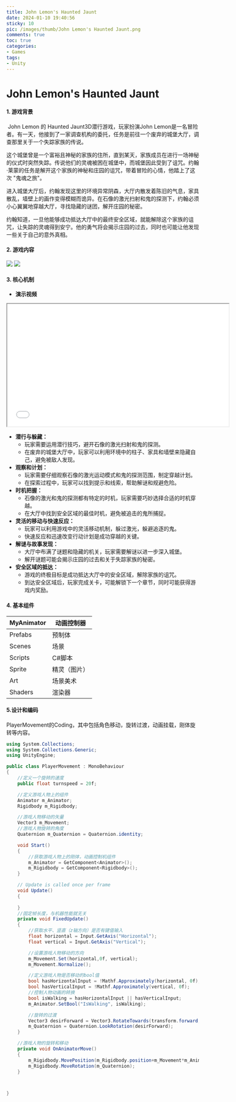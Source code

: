 ```yaml
---
title: John Lemon's Haunted Jaunt
date: 2024-01-10 19:40:56
sticky: 10
pic: /images/thumb/John Lemon's Haunted Jaunt.png
comments: true
toc: true
categories:
- Games
tags:
- Unity
---
```


# John Lemon's Haunted Jaunt

#### 1. 游戏背景

​	John Lemon 的 Haunted Jaunt3D潜行游戏，玩家扮演John Lemon是一名冒险者。有一天，他接到了一家调查机构的委托，任务是前往一个废弃的城堡大厅，调查那里关于一个失踪家族的传说。

​	这个城堡曾是一个富裕且神秘的家族的住所，直到某天，家族成员在进行一场神秘的仪式时突然失踪。传说他们的灵魂被困在城堡中，而城堡因此受到了诅咒。约翰·莱蒙的任务是解开这个家族的神秘和庄园的诅咒，带着冒险的心情，他踏上了这次 "鬼魂之旅"。

​	进入城堡大厅后，约翰发现这里的环境异常阴森，大厅内散发着陈旧的气息，家具散乱，墙壁上的画作变得模糊而诡异。在石像的激光扫射和鬼的探测下，约翰必须小心翼翼地穿越大厅，寻找隐藏的谜团，解开庄园的秘密。

​	约翰知道，一旦他能够成功抵达大厅中的最终安全区域，就能解除这个家族的诅咒，让失踪的灵魂得到安宁。他的勇气将会揭示庄园的过去，同时也可能让他发现一些关于自己的意外真相。

#### 2. 游戏内容

<img src="https://gitee.com/u9king/ImageHostingService/raw/master/Unity/Games/John%20Lemon's%20Haunted%20Jaunt/1.png">

<img src="https://gitee.com/u9king/ImageHostingService/raw/master/Unity/Games/John%20Lemon's%20Haunted%20Jaunt/2.png">

#### 3. 核心机制

- **演示视频**

<iframe src="//player.bilibili.com/player.html?bvid=BV18T411P7Ec" width="580px" height="320px"></iframe>

- **潜行与躲藏：**
   - 玩家需要运用潜行技巧，避开石像的激光扫射和鬼的探测。
   - 在废弃的城堡大厅中，玩家可以利用环境中的柱子、家具和墙壁来隐藏自己，避免被敌人发现。
- **观察和计划：**
   - 玩家需要仔细观察石像的激光运动模式和鬼的探测范围，制定穿越计划。
   - 在探索过程中，玩家可以找到提示和线索，帮助解谜和规避危险。
- **时机把握：**
   - 石像的激光和鬼的探测都有特定的时机，玩家需要巧妙选择合适的时机穿越。
   - 在大厅中找到安全区域的最佳时机，避免被追击的鬼所捕捉。
- **灵活的移动与快速反应：**
   - 玩家可以利用游戏中的灵活移动机制，躲过激光，躲避追逐的鬼。
   - 快速反应和迅速改变行动计划是成功穿越的关键。
- **解谜与故事发现：**
   - 大厅中布满了谜题和隐藏的机关，玩家需要解谜以进一步深入城堡。
   - 解开谜题可能会揭示庄园的过去和关于失踪家族的秘密。
- **安全区域的抵达：**
   - 游戏的终极目标是成功抵达大厅中的安全区域，解除家族的诅咒。
   - 到达安全区域后，玩家完成关卡，可能解锁下一个章节，同时可能获得游戏内奖励。

#### 4. **基本组件**

| MyAnimator | 动画控制器   |
| ---------- | ------------ |
| Prefabs    | 预制体       |
| Scenes     | 场景         |
| Scripts    | C#脚本       |
| Sprite     | 精灵（图片） |
| Art        | 场景美术     |
| Shaders    | 渲染器       |

#### 5.设计和编码

PlayerMovement的Coding，其中包括角色移动，旋转过渡，动画挂载，刚体旋转等内容。

```C#
using System.Collections;
using System.Collections.Generic;
using UnityEngine;

public class PlayerMovement : MonoBehaviour
{
    //定义一个旋转的速度
    public float turnspeed = 20f;

    //定义游戏人物上的组件
    Animator m_Animator;
    Rigidbody m_Rigidbody;

    //游戏人物移动的矢量
    Vector3 m_Movement;
    //游戏人物旋转的角度
    Quaternion m_Quaternion = Quaternion.identity;

    void Start()
    {
        //获取游戏人物上的刚体，动画控制机组件
        m_Animator = GetComponent<Animator>();
        m_Rigidbody = GetComponent<Rigidbody>();
    }

    // Update is called once per frame
    void Update()
    {
        
    }
    //固定帧长度，与机器性能就无关
    private void FixedUpdate()
    {
        //获取水平、竖直（z轴方向）是否有键值输入
        float horizontal = Input.GetAxis("Horizontal");
        float vertical = Input.GetAxis("Vertical");

        //设置游戏人物移动的方向
        m_Movement.Set(horizontal,0f, vertical);
        m_Movement.Normalize();

        //定义游戏人物是否移动的bool值
        bool hasHorizontalInput = !Mathf.Approximately(horizontal, 0f);
        bool hasVerticalInput = !Mathf.Approximately(vertical, 0f);
        //控制人物动画的转换
        bool isWalking = hasHorizontalInput || hasVerticalInput;
        m_Animator.SetBool("IsWalking", isWalking);

        //旋转的过渡
        Vector3 desirForward = Vector3.RotateTowards(transform.forward,m_Movement,turnspeed*Time.deltaTime,0f);
        m_Quaternion = Quaternion.LookRotation(desirForward);
    }

    //游戏人物的旋转和移动
    private void OnAnimatorMove()
    {
        m_Rigidbody.MovePosition(m_Rigidbody.position+m_Movement*m_Animator.deltaPosition.magnitude);
        m_Rigidbody.MoveRotation(m_Quaternion);
    }



}

```

